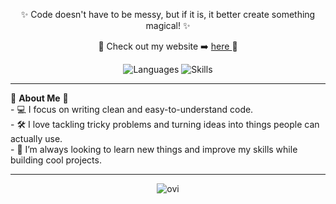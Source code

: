 <p align="center">✨ Code doesn't have to be messy, but if it is, it better create something magical! ✨</p>
<p align="center">🌸 Check out my website ➡️ <a href="https://9jh1.github.io">here </a> 🌸</p>  
<div align="center">
  <img src="https://img.shields.io/badge/Languages-JS%20|%20CSS%20|%20HTML%20|%20C%20|%20Python-pink?style=for-the-badge" alt="Languages">
  <img src="https://img.shields.io/badge/Skills-Software%20|%20Web%20Design%20|%20Web%20Development%20|%20CLIs%20|%20TUIs%20|%20Cyber%20Security-pink?style=for-the-badge" alt="Skills">
</div>  


---

<p>
🌺 <strong>About Me</strong> 🌺  <br>
- 💻 I focus on writing clean and easy-to-understand code.  <br>
- 🛠️ I love tackling tricky problems and turning ideas into things people can actually use.  <br>
- 🌟 I’m always looking to learn new things and improve my skills while building cool projects.
</p>

---

<div align="center">
<img src="https://github-readme-stats.vercel.app/api/top-langs?username=9jh1&show_icons=true&locale=en&layout=compact&theme=chartreuse-dark" alt="ovi" />
</div>

